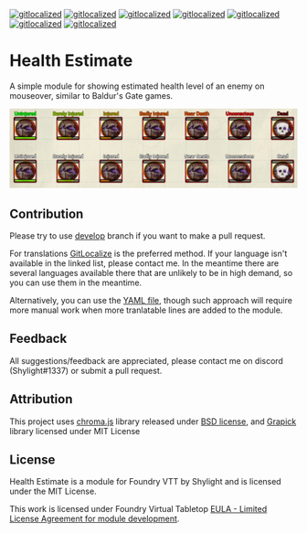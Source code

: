 [![gitlocalized ](https://gitlocalize.com/repo/4792/de/badge.svg)](https://gitlocalize.com/repo/4792/de?utm_source=badge) 
[![gitlocalized ](https://gitlocalize.com/repo/4792/es/badge.svg)](https://gitlocalize.com/repo/4792/es?utm_source=badge) 
[![gitlocalized ](https://gitlocalize.com/repo/4792/fr/badge.svg)](https://gitlocalize.com/repo/4792/fr?utm_source=badge)
[![gitlocalized ](https://gitlocalize.com/repo/4792/it/badge.svg)](https://gitlocalize.com/repo/4792/it?utm_source=badge)
[![gitlocalized ](https://gitlocalize.com/repo/4792/ko/badge.svg)](https://gitlocalize.com/repo/4792/ko?utm_source=badge)
[![gitlocalized ](https://gitlocalize.com/repo/4792/zh-CN/badge.svg)](https://gitlocalize.com/repo/4792/zh-CN?utm_source=badge)
[![gitlocalized ](https://gitlocalize.com/repo/4792/ru/badge.svg)](https://gitlocalize.com/repo/4792/ru?utm_source=badge)

# Health Estimate
A simple module for showing estimated health level of an enemy on mouseover, similar to Baldur's Gate games. 

![example](example.png)

## Contribution
Please try to use [develop](https://github.com/Shylight/healthEstimate/tree/develop) branch if you want to make a pull request.

For translations [GitLocalize](https://gitlocalize.com/repo/4792/whole_project) is the preferred method. If your language isn't available in the linked list, please contact me. In the meantime there are several languages available there that are unlikely to be in high demand, so you can use them in the meantime.

Alternatively, you can use the [YAML file](src/lang/en.yml), though such approach will require more manual work when more tranlatable lines are added to the module.

## Feedback
All suggestions/feedback are appreciated, please contact me on discord (Shylight#1337) or submit a pull request.

## Attribution
This project uses [chroma.js](https://github.com/gka/chroma.js) library released under [BSD license](http://opensource.org/licenses/BSD-3-Clause), and [Grapick](https://gitlocalize.com/repo/4792/whole_project?utm_source=badge) library licensed under MIT License

## License
Health Estimate is a module for Foundry VTT by Shylight and is licensed under the MIT License.

This work is licensed under Foundry Virtual Tabletop [EULA - Limited License Agreement for module development](https://foundryvtt.com/article/license/).